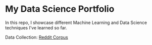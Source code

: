 # My Data Science Portfolio
In this repo, I showcase different Machine Learning and Data Science techniques I've learned so far.

Data Collection: [Reddit Corpus](reddit_corpus.ipynb)
